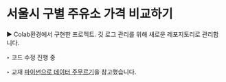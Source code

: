# 서울시 구별 주유소 가격 비교하기

▶︎ Colab환경에서 구현한 프로젝트. 깃 로그 관리를 위해 새로운 레포지토리로 관리합니다.

‣ 코드 수정 진행 중

‣ 교재 [파이썬으로 데이터 주무르기](http://www.yes24.com/Product/Goods/57670268)을 참고했습니다.
